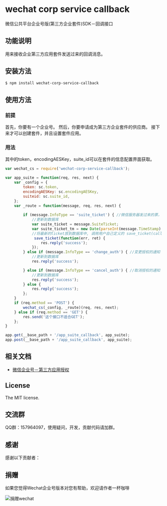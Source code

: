 wechat corp service callback
=======================================

微信公共平台企业号版(第三方企业套件)SDK－回调接口


## 功能说明

用来接收企业第三方应用套件发送过来的回调消息。

## 安装方法

```sh
$ npm install wechat-corp-service-callback
```

## 使用方法

### 前提

首先，你要有一个企业号。
然后，你要申请成为第三方企业套件的供应商。
接下来才可以创建套件，并且设置套件应用。

### 用法

其中的token，encodingAESKey，suite_id可以在套件的信息配置界面获取。

```js
var wechat_cs = require('wechat-corp-service-callback');

var app_suite = function(req, res, next) {
    var _config = {
        token: sc.token,
        encodingAESKey: sc.encodingAESKey,
        suiteid: sc.suite_id,
    };
    var _route = function(message, req, res, next) {
        
        if (message.InfoType == 'suite_ticket') { //微信服务器发过来的票，每10分钟发一次
            //更新到数据库
            var suite_ticket = message.SuiteTicket;
            var suite_ticket_tm = new Date(parseInt(message.TimeStamp) * 1000);
            //将最新的ticket放到数据库中, 调用用户自己定义的 save_ticket(callback) 方法。
             save_ticket(function(err, ret) {
                res.reply('success');
            });
        } else if (message.InfoType == 'change_auth') { //变更授权的通知
            //更新到数据库
            res.reply('success');

        } else if (message.InfoType == 'cancel_auth') { //取消授权的通知
            //更新到数据库
            res.reply('success');
        } else {
            res.reply('success');
        };
    }
    if (req.method == 'POST') {
        wechat_cs(_config, _route)(req, res, next);
    } else if (req.method == 'GET') {
        res.send('这个接口不适合GET');
    };
}

app.get(__base_path + '/app_suite_callback', app_suite);
app.post(__base_path + '/app_suite_callback', app_suite);
```

## 相关文档
- [微信企业号－第三方应用授权](http://qydev.weixin.qq.com/wiki/index.php?title=%E7%AC%AC%E4%B8%89%E6%96%B9%E5%BA%94%E7%94%A8%E6%8E%88%E6%9D%83)


## License
The MIT license.

## 交流群
QQ群：157964097，使用疑问，开发，贡献代码请加群。

## 感谢
感谢以下贡献者：


## 捐赠
如果您觉得Wechat企业号版本对您有帮助，欢迎请作者一杯咖啡

![捐赠wechat](https://cloud.githubusercontent.com/assets/327019/2941591/2b9e5e58-d9a7-11e3-9e80-c25aba0a48a1.png)
